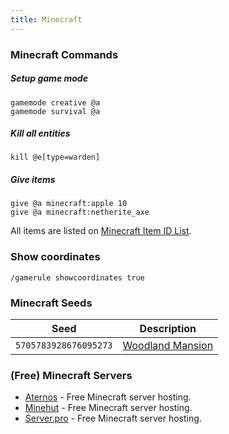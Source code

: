 ```yaml
---
title: Minecraft
---
```


### Minecraft Commands

##### Setup game mode

```text
gamemode creative @a
gamemode survival @a
```

##### Kill all entities

```text
kill @e[type=warden]
```

##### Give items

```text
give @a minecraft:apple 10
give @a minecraft:netherite_axe
```

All items are listed on [Minecraft Item ID List](https://minecraftitemids.com/).

### Show coordinates

```text
/gamerule showcoordinates true
```

### Minecraft Seeds

| Seed                  | Description                                                                          |
| --------------------- | ------------------------------------------------------------------------------------ |
| `5705783928676095273` | [Woodland Mansion](https://www.chunkbase.com/apps/seed-map#seed=5705783928676095273) |

### (Free) Minecraft Servers

- [Aternos](https://aternos.org/) - Free Minecraft server hosting.
- [Minehut](https://minehut.com/) - Free Minecraft server hosting.
- [Server.pro](https://server.pro/) - Free Minecraft server hosting.
